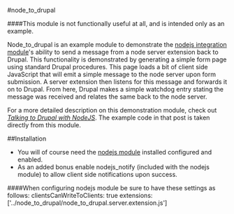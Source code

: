 #node_to_drupal

####This module is not functionally useful at all, and is intended only as an example.

Node_to_drupal is an example module to demonstrate the [nodejs integration module](http://drupal.org/project/nodejs)'s ability to send a message from a node server extension back to Drupal.  This functionality is demonstrated by generating a simple form page using standard Drupal procedures.  This page loads a bit of client side JavaScript that will emit a simple message to the node server upon form submission.  A server extension then listens for this message and forwards it on to Drupal. From here, Drupal makes a simple watchdog entry stating the message was received and relates the same back to the node server.

For a more detailed description on this demonstration module, check out [_Talking to Drupal with NodeJS_](http://theoleschool.com/blog/talking-drupal-nodejs).  The example code in that post is taken directly from this module.

##Installation

+ You will of course need the [nodejs module](http://drupal.org/project/nodejs) installed configured and enabled.
+ As an added bonus enable nodejs_notify (included with the nodejs module) to allow client side notifications upon success.

####When configuring nodejs module be sure to have these settings as follows:
	clientsCanWriteToClients: true
	extensions: ['../node_to_drupal/node_to_drupal.server.extension.js']

